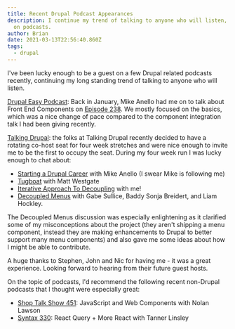 ```yaml
---
title: Recent Drupal Podcast Appearances
description: I continue my trend of talking to anyone who will listen, this time
  on podcasts.
author: Brian
date: 2021-03-13T22:56:40.860Z
tags:
  - drupal
---
```


I've been lucky enough to be a guest on a few Drupal related podcasts recently, continuing my long standing trend of talking to anyone who will listen.

[Drupal Easy Podcast](https://www.drupaleasy.com/podcast): Back in January, Mike Anello had me on to talk about Front End Components on [Episode 238](https://www.drupaleasy.com/podcast/2021/01/drupaleasy-podcast-238-front-end-components-beginners-brian-perry). We mostly focused on the basics, which was a nice change of pace compared to the component integration talk I had been giving recently.

[Talking Drupal](https://talkingdrupal.com/): the folks at Talking Drupal recently decided to have a rotating co-host seat for four week stretches and were nice enough to invite me to be the first to occupy the seat. During my four week run I was lucky enough to chat about:

- [Starting a Drupal Career](https://talkingdrupal.com/282) with Mike Anello (I swear Mike is following me)
- [Tugboat](https://talkingdrupal.com/283) with Matt Westgate
- [Iterative Approach To Decoupling](https://talkingdrupal.com/284) with me!
- [Decoupled Menus](https://talkingdrupal.com/285) with Gabe Sullice, Baddy Sonja Breidert, and Liam Hockley.

The Decoupled Menus discussion was especially enlightening as it clarified some of my misconceptions about the project (they aren't shipping a menu component, instead they are making enhancements to Drupal to better support many menu components) and also gave me some ideas about how I might be able to contribute.

A huge thanks to Stephen, John and Nic for having me - it was a great experience. Looking forward to hearing from their future guest hosts.

On the topic of podcasts, I'd recommend the following recent non-Drupal podcasts that I thought were especially great:

- [Shop Talk Show 451](https://shoptalkshow.com/451/): JavaScript and Web Components with Nolan Lawson
- [Syntax 330](https://syntax.fm/show/330/react-query-more-react-with-tanner-linsley): React Query + More React with Tanner Linsley
